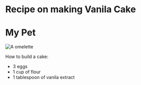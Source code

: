 # Recipe on making Vanila Cake
<!DOCTYPE html>
<html lang="en">
<head>
    <meta charset="UTF-8">
    <meta name="viewport" content="width=device-width, initial-scale=1.0">
    <title>Image Example</title>
</head>
<body>
    <h1>My Pet</h1>
    <img src="images.jpeg" alt="A omelette">
</body>
</html>

How to build a cake:
- 3 eggs
- 1 cup of flour
- 1 tablespoon of vanila extract 
